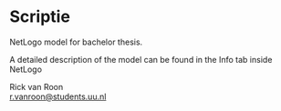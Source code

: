 # Scriptie

NetLogo model for bachelor thesis.

A detailed description of the model can be found in the Info tab inside NetLogo

Rick van Roon  
r.vanroon@students.uu.nl
